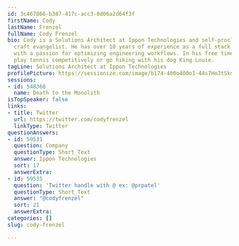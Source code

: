 ```yaml
---
id: 3c467866-b387-417c-acc3-0d06a2d64f3f
firstName: Cody
lastName: Frenzel
fullName: Cody Frenzel
bio: Cody is a Solutions Architect at Ippon Technologies and self-proclaimed software
  craft evangelist. He has over 10 years of experience as a full stack developer,
  with a passion for optimizing engineering workflows. In his free time he likes to
  play tennis competitively or go hiking with his dog King Louie.
tagLine: Solutions Architect at Ippon Technologies
profilePicture: https://sessionize.com/image/b174-400o400o1-44s7HoJtSkm7dVxKeB7zmH.jpg
sessions:
- id: 548368
  name: Death to the Monolith
isTopSpeaker: false
links:
- title: Twitter
  url: https://twitter.com/codyfrenzel
  linkType: Twitter
questionAnswers:
- id: 59531
  question: Company
  questionType: Short_Text
  answer: Ippon Technologies
  sort: 17
  answerExtra: 
- id: 59535
  question: 'Twitter handle with @ ex: @prpatel'
  questionType: Short_Text
  answer: "@codyfrenzel"
  sort: 21
  answerExtra: 
categories: []
slug: cody-frenzel

---
```

